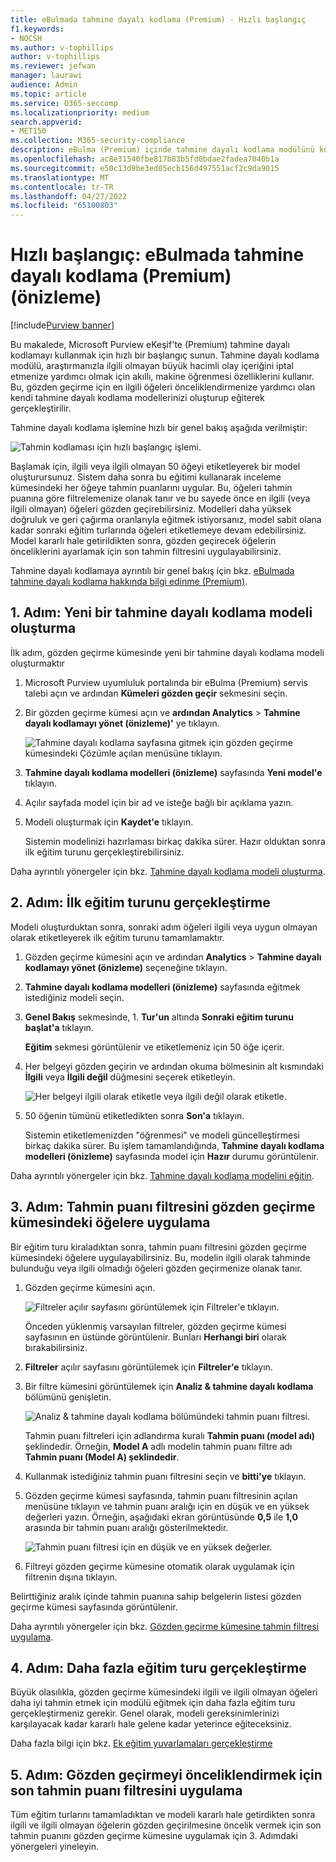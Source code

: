 ```yaml
---
title: eBulmada tahmine dayalı kodlama (Premium) - Hızlı başlangıç
f1.keywords:
- NOCSH
ms.author: v-tophillips
author: v-tophillips
ms.reviewer: jefwan
manager: laurawi
audience: Admin
ms.topic: article
ms.service: O365-seccomp
ms.localizationpriority: medium
search.appverid:
- MET150
ms.collection: M365-security-compliance
description: eBulma (Premium) içinde tahmine dayalı kodlama modülünü kullanmaya başlamayı öğrenin. Bu makale, araştırmanıza en uygun bir inceleme kümesindeki içeriği tanımlamak için tahmine dayalı kodlamayı kullanma işleminde size yol gösterir.
ms.openlocfilehash: ac8e31540fbe817b83b5fd0bdae2fadea7040b1a
ms.sourcegitcommit: e50c13d9be3ed05ecb156d497551acf2c9da9015
ms.translationtype: MT
ms.contentlocale: tr-TR
ms.lasthandoff: 04/27/2022
ms.locfileid: "65100803"
---
```

# <a name="quick-start-predictive-coding-in-ediscovery-premium-preview"></a>Hızlı başlangıç: eBulmada tahmine dayalı kodlama (Premium) (önizleme)

[!include[Purview banner](../includes/purview-rebrand-banner.md)]

Bu makalede, Microsoft Purview eKeşif'te (Premium) tahmine dayalı kodlamayı kullanmak için hızlı bir başlangıç sunun. Tahmine dayalı kodlama modülü, araştırmanızla ilgili olmayan büyük hacimli olay içeriğini iptal etmenize yardımcı olmak için akıllı, makine öğrenmesi özelliklerini kullanır. Bu, gözden geçirme için en ilgili öğeleri önceliklendirmenize yardımcı olan kendi tahmine dayalı kodlama modellerinizi oluşturup eğiterek gerçekleştirilir.

Tahmine dayalı kodlama işlemine hızlı bir genel bakış aşağıda verilmiştir:

![Tahmin kodlaması için hızlı başlangıç işlemi.](..\media\PredictiveCodingQuickStartProcess.png)

Başlamak için, ilgili veya ilgili olmayan 50 öğeyi etiketleyerek bir model oluşturursunuz. Sistem daha sonra bu eğitimi kullanarak inceleme kümesindeki her öğeye tahmin puanlarını uygular. Bu, öğeleri tahmin puanına göre filtrelemenize olanak tanır ve bu sayede önce en ilgili (veya ilgili olmayan) öğeleri gözden geçirebilirsiniz. Modelleri daha yüksek doğruluk ve geri çağırma oranlarıyla eğitmek istiyorsanız, model sabit olana kadar sonraki eğitim turlarında öğeleri etiketlemeye devam edebilirsiniz. Model kararlı hale getirildikten sonra, gözden geçirecek öğelerin önceliklerini ayarlamak için son tahmin filtresini uygulayabilirsiniz.

Tahmine dayalı kodlamaya ayrıntılı bir genel bakış için bkz. [eBulmada tahmine dayalı kodlama hakkında bilgi edinme (Premium)](predictive-coding-overview.md).

## <a name="step-1-create-a-new-predictive-coding-model"></a>1. Adım: Yeni bir tahmine dayalı kodlama modeli oluşturma

İlk adım, gözden geçirme kümesinde yeni bir tahmine dayalı kodlama modeli oluşturmaktır

1. Microsoft Purview uyumluluk portalında bir eBulma (Premium) servis talebi açın ve ardından **Kümeleri gözden geçir** sekmesini seçin.

2. Bir gözden geçirme kümesi açın ve **ardından Analytics** >  **Tahmine dayalı kodlamayı yönet (önizleme)'** ye tıklayın.

   ![Tahmine dayalı kodlama sayfasına gitmek için gözden geçirme kümesindeki Çözümle açılan menüsüne tıklayın.](..\media\ManagePredictiveCoding.png)

3. **Tahmine dayalı kodlama modelleri (önizleme)** sayfasında **Yeni model'e** tıklayın.

4. Açılır sayfada model için bir ad ve isteğe bağlı bir açıklama yazın.

5. Modeli oluşturmak için **Kaydet'e** tıklayın.

   Sistemin modelinizi hazırlaması birkaç dakika sürer. Hazır olduktan sonra ilk eğitim turunu gerçekleştirebilirsiniz.

Daha ayrıntılı yönergeler için bkz. [Tahmine dayalı kodlama modeli oluşturma](predictive-coding-create-model.md).

## <a name="step-2-perform-the-first-training-round"></a>2. Adım: İlk eğitim turunu gerçekleştirme

Modeli oluşturduktan sonra, sonraki adım öğeleri ilgili veya uygun olmayan olarak etiketleyerek ilk eğitim turunu tamamlamaktır.

1. Gözden geçirme kümesini açın ve ardından **Analytics** >  **Tahmine dayalı kodlamayı yönet (önizleme)** seçeneğine tıklayın.

2. **Tahmine dayalı kodlama modelleri (önizleme)** sayfasında eğitmek istediğiniz modeli seçin.

3. **Genel Bakış** sekmesinde, 1. **Tur'un** altında **Sonraki eğitim turunu başlat'a** tıklayın.

   **Eğitim** sekmesi görüntülenir ve etiketlemeniz için 50 öğe içerir.

4. Her belgeyi gözden geçirin ve ardından okuma bölmesinin alt kısmındaki **İlgili** veya **İlgili değil** düğmesini seçerek etiketleyin.

   ![Her belgeyi ilgili olarak etiketle veya ilgili değil olarak etiketle.](..\media\TrainModel1.png)

5. 50 öğenin tümünü etiketledikten sonra **Son'a** tıklayın.

    Sistemin etiketlemenizden "öğrenmesi" ve modeli güncelleştirmesi birkaç dakika sürer. Bu işlem tamamlandığında, **Tahmine dayalı kodlama modelleri (önizleme)** sayfasında model için **Hazır** durumu görüntülenir.

Daha ayrıntılı yönergeler için bkz. [Tahmine dayalı kodlama modelini eğitin](predictive-coding-train-model.md).

## <a name="step-3-apply-the-prediction-score-filter-to-items-in-review-set"></a>3. Adım: Tahmin puanı filtresini gözden geçirme kümesindeki öğelere uygulama

Bir eğitim turu kiraladıktan sonra, tahmin puanı filtresini gözden geçirme kümesindeki öğelere uygulayabilirsiniz. Bu, modelin ilgili olarak tahminde bulunduğu veya ilgili olmadığı öğeleri gözden geçirmenize olanak tanır.   

1. Gözden geçirme kümesini açın.

   ![Filtreler açılır sayfasını görüntülemek için Filtreler'e tıklayın.](..\media\PredictionScoreFilter0.png)

   Önceden yüklenmiş varsayılan filtreler, gözden geçirme kümesi sayfasının en üstünde görüntülenir. Bunları **Herhangi biri** olarak bırakabilirsiniz.

2. **Filtreler** açılır sayfasını görüntülemek için **Filtreler'e** tıklayın.

3. Bir filtre kümesini görüntülemek için **Analiz & tahmine dayalı kodlama** bölümünü genişletin.

      ![Analiz & tahmine dayalı kodlama bölümündeki tahmin puanı filtresi.](..\media\PredictionScoreFilter1.png)

   Tahmin puanı filtreleri için adlandırma kuralı **Tahmin puanı (model adı)** şeklindedir. Örneğin, **Model A** adlı modelin tahmin puanı filtre adı **Tahmin puanı (Model A) şeklindedir**.

4. Kullanmak istediğiniz tahmin puanı filtresini seçin ve **bitti'ye** tıklayın.

5. Gözden geçirme kümesi sayfasında, tahmin puanı filtresinin açılan menüsüne tıklayın ve tahmin puanı aralığı için en düşük ve en yüksek değerleri yazın. Örneğin, aşağıdaki ekran görüntüsünde **0,5** ile **1,0** arasında bir tahmin puanı aralığı gösterilmektedir.

   ![Tahmin puanı filtresi için en düşük ve en yüksek değerler.](..\media\PredictionScoreFilter2.png)

6. Filtreyi gözden geçirme kümesine otomatik olarak uygulamak için filtrenin dışına tıklayın.

  Belirttiğiniz aralık içinde tahmin puanına sahip belgelerin listesi gözden geçirme kümesi sayfasında görüntülenir.

Daha ayrıntılı yönergeler için bkz. [Gözden geçirme kümesine tahmin filtresi uygulama](predictive-coding-apply-prediction-filter.md).

## <a name="step-4-perform-more-training-rounds"></a>4. Adım: Daha fazla eğitim turu gerçekleştirme

Büyük olasılıkla, gözden geçirme kümesindeki ilgili ve ilgili olmayan öğeleri daha iyi tahmin etmek için modülü eğitmek için daha fazla eğitim turu gerçekleştirmeniz gerekir. Genel olarak, modeli gereksinimlerinizi karşılayacak kadar kararlı hale gelene kadar yeterince eğiteceksiniz.

Daha fazla bilgi için bkz. [Ek eğitim yuvarlamaları gerçekleştirme](predictive-coding-train-model.md#perform-additional-training-rounds)

## <a name="step-5-apply-the-final-prediction-score-filter-to-prioritize-review"></a>5. Adım: Gözden geçirmeyi önceliklendirmek için son tahmin puanı filtresini uygulama

Tüm eğitim turlarını tamamladıktan ve modeli kararlı hale getirdikten sonra ilgili ve ilgili olmayan öğelerin gözden geçirilmesine öncelik vermek için son tahmin puanını gözden geçirme kümesine uygulamak için 3. Adımdaki yönergeleri yineleyin.
